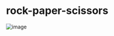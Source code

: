 # rock-paper-scissors
![image](https://github.com/Moazzum786/rock-paper-scissors/assets/100004601/6ee3da4b-6aff-430d-a00b-3d35f463693b)

